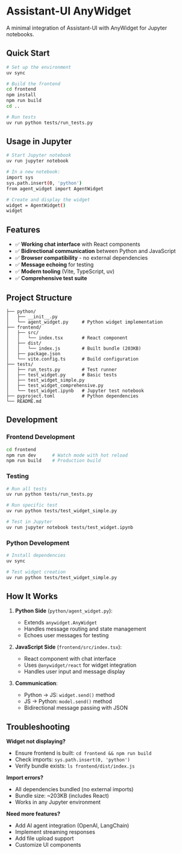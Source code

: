 # Assistant-UI AnyWidget

A minimal integration of Assistant-UI with AnyWidget for Jupyter notebooks.

## Quick Start

```bash
# Set up the environment
uv sync

# Build the frontend
cd frontend
npm install
npm run build
cd ..

# Run tests
uv run python tests/run_tests.py
```

## Usage in Jupyter

```bash
# Start Jupyter notebook
uv run jupyter notebook

# In a new notebook:
import sys
sys.path.insert(0, 'python')
from agent_widget import AgentWidget

# Create and display the widget
widget = AgentWidget()
widget
```

## Features

- ✅ **Working chat interface** with React components
- ✅ **Bidirectional communication** between Python and JavaScript
- ✅ **Browser compatibility** - no external dependencies
- ✅ **Message echoing** for testing
- ✅ **Modern tooling** (Vite, TypeScript, uv)
- ✅ **Comprehensive test suite**

## Project Structure

```
├── python/
│   ├── __init__.py
│   └── agent_widget.py     # Python widget implementation
├── frontend/
│   ├── src/
│   │   └── index.tsx       # React component
│   ├── dist/
│   │   └── index.js        # Built bundle (203KB)
│   ├── package.json
│   └── vite.config.ts      # Build configuration
├── tests/
│   ├── run_tests.py        # Test runner
│   ├── test_widget.py      # Basic tests
│   ├── test_widget_simple.py
│   ├── test_widget_comprehensive.py
│   └── test_widget.ipynb   # Jupyter test notebook
├── pyproject.toml          # Python dependencies
└── README.md
```

## Development

### Frontend Development
```bash
cd frontend
npm run dev      # Watch mode with hot reload
npm run build    # Production build
```

### Testing
```bash
# Run all tests
uv run python tests/run_tests.py

# Run specific test
uv run python tests/test_widget_simple.py

# Test in Jupyter
uv run jupyter notebook tests/test_widget.ipynb
```

### Python Development
```bash
# Install dependencies
uv sync

# Test widget creation
uv run python tests/test_widget_simple.py
```

## How It Works

1. **Python Side** (`python/agent_widget.py`):
   - Extends `anywidget.AnyWidget`
   - Handles message routing and state management
   - Echoes user messages for testing

2. **JavaScript Side** (`frontend/src/index.tsx`):
   - React component with chat interface
   - Uses `@anywidget/react` for widget integration
   - Handles user input and message display

3. **Communication**:
   - Python → JS: `widget.send()` method
   - JS → Python: `model.send()` method
   - Bidirectional message passing with JSON

## Troubleshooting

**Widget not displaying?**
- Ensure frontend is built: `cd frontend && npm run build`
- Check imports: `sys.path.insert(0, 'python')`
- Verify bundle exists: `ls frontend/dist/index.js`

**Import errors?**
- All dependencies bundled (no external imports)
- Bundle size: ~203KB (includes React)
- Works in any Jupyter environment

**Need more features?**
- Add AI agent integration (OpenAI, LangChain)
- Implement streaming responses
- Add file upload support
- Customize UI components